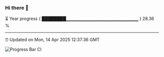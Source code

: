 ### Hi there 👋

⏳ Year progress { ████████▁▁▁▁▁▁▁▁▁▁▁▁▁▁▁▁▁▁▁▁▁▁ } 28.36 %

---

⏰ Updated on Mon, 14 Apr 2025 12:37:36 GMT

![Progress Bar CI](https://github.com/liununu/liununu/workflows/Progress%20Bar%20CI/badge.svg)
